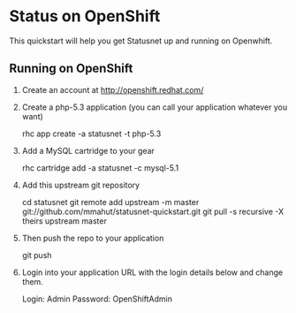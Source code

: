 Status on OpenShift
===================

This quickstart will help you get Statusnet up and running on Openwhift.

Running on OpenShift
---------------------

1) Create an account at http://openshift.redhat.com/

2) Create a php-5.3 application (you can call your application whatever you want)

	rhc app create -a statusnet -t php-5.3

3) Add a MySQL cartridge to your gear

	rhc cartridge add -a statusnet -c mysql-5.1

4) Add this upstream git repository

	cd statusnet
	git remote add upstream -m master git://github.com/mmahut/statusnet-quickstart.git
	git pull -s recursive -X theirs upstream master
    
5) Then push the repo to your application

	git push

6) Login into your application URL with the login details below and change them.

	Login: Admin
	Password: OpenShiftAdmin
